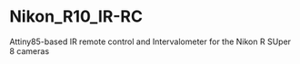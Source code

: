 # Nikon_R10_IR-RC
Attiny85-based IR remote control and Intervalometer for the Nikon R SUper 8 cameras
